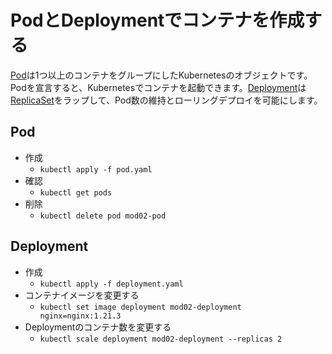 # PodとDeploymentでコンテナを作成する

[Pod](https://kubernetes.io/ja/docs/tutorials/kubernetes-basics/explore/explore-intro/)は1つ以上のコンテナをグループにしたKubernetesのオブジェクトです。Podを宣言すると、Kubernetesでコンテナを起動できます。[Deployment](https://kubernetes.io/ja/docs/concepts/workloads/controllers/deployment/)は[ReplicaSet](https://kubernetes.io/ja/docs/concepts/workloads/controllers/replicaset/)をラップして、Pod数の維持とローリングデプロイを可能にします。

## Pod

- 作成
    - `kubectl apply -f pod.yaml`
- 確認
    - `kubectl get pods`
- 削除
    - `kubectl delete pod mod02-pod`

## Deployment

- 作成
    - `kubectl apply -f deployment.yaml`
- コンテナイメージを変更する
    - `kubectl set image deployment mod02-deployment nginx=nginx:1.21.3`
- Deploymentのコンテナ数を変更する
    - `kubectl scale deployment mod02-deployment --replicas 2`
